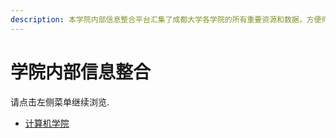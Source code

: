 ```yaml
---
description: 本学院内部信息整合平台汇集了成都大学各学院的所有重要资源和数据，方便师生快速访问课程安排、校园新闻、学术资料等信息。通过我们的整合系统，您可以轻松获取最新的学院动态，提升学习和工作效率。
---
```


# 学院内部信息整合

请点击左侧菜单继续浏览.
- [计算机学院](计算机学院.md)